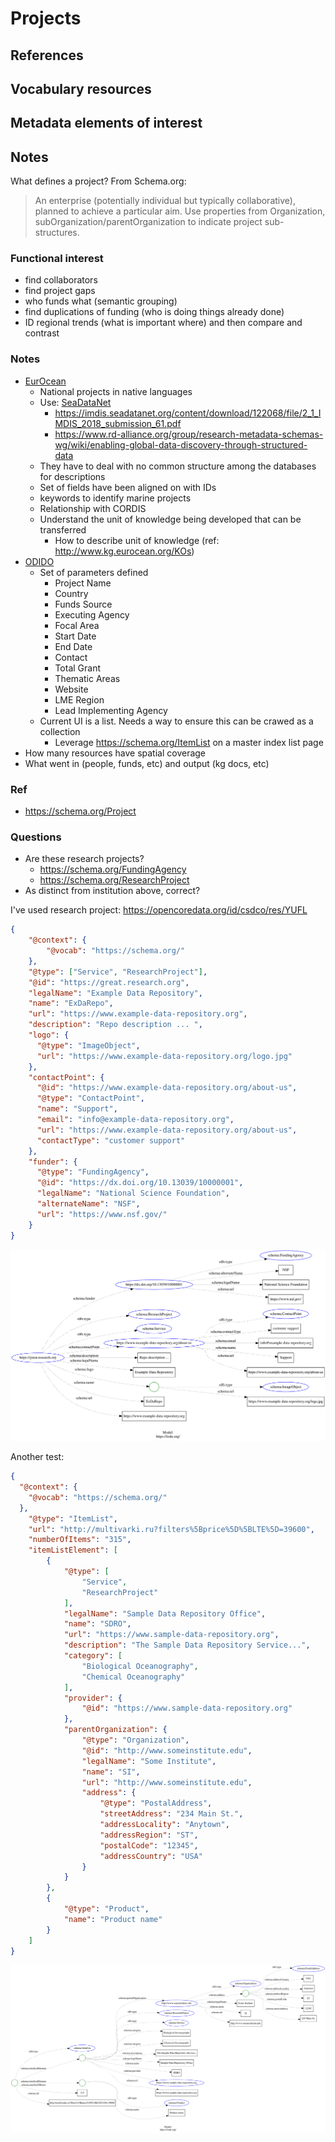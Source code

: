 # Projects

## References

## Vocabulary resources


## Metadata elements of interest


## Notes


What defines a project?  From Schema.org:

> An enterprise (potentially individual but typically
> collaborative), planned to achieve a particular aim. Use properties from
> Organization, subOrganization/parentOrganization to indicate project sub-structures.

### Functional interest

* find collaborators
* find project gaps
* who funds what (semantic grouping)
* find duplications of funding (who is doing things already done)
* ID regional trends (what is important where) and then compare and contrast

### Notes

* [EurOcean](http://www.kg.eurocean.org/)
  * National projects in native languages
  * Use: [SeaDataNet](https://www.seadatanet.org/Metadata)
    * https://imdis.seadatanet.org/content/download/122068/file/2_1_IMDIS_2018_submission_61.pdf
    * https://www.rd-alliance.org/group/research-metadata-schemas-wg/wiki/enabling-global-data-discovery-through-structured-data
  * They have to deal with no common structure among the databases for descriptions
  * Set of fields have been aligned on with IDs
  * keywords to identify marine projects
  * Relationship with CORDIS
  * Understand the unit of knowledge being developed that can be transferred
    * How to describe unit of knowledge (ref: http://www.kg.eurocean.org/KOs)
* [ODIDO](http://www.ioc-africa.org/projects)
  * Set of parameters defined
    * Project Name
    * Country
    * Funds Source
    * Executing Agency
    * Focal Area
    * Start Date
    * End Date
    * Contact
    * Total Grant
    * Thematic Areas
    * Website
    * LME Region
    * Lead Implementing Agency
  * Current UI is a list.  Needs a way to ensure this can be crawed as a collection
    * Leverage https://schema.org/ItemList on a master index list page
* How many resources have spatial coverage
* What went in (people, funds, etc) and output (kg docs, etc)

### Ref

* https://schema.org/Project
  
### Questions

* Are these research projects?
  * https://schema.org/FundingAgency
  * https://schema.org/ResearchProject
* As distinct from institution above, correct?

I've used research project:  https://opencoredata.org/id/csdco/res/YUFL


<!-- embedme ./graphs/sosproj.json -->

```json
{
    "@context": {
        "@vocab": "https://schema.org/"
    },
    "@type": ["Service", "ResearchProject"],
    "@id": "https://great.research.org",
    "legalName": "Example Data Repository",
    "name": "ExDaRepo",
    "url": "https://www.example-data-repository.org",
    "description": "Repo description ... ",
    "logo": {
      "@type": "ImageObject",
      "url": "https://www.example-data-repository.org/logo.jpg"
    },
    "contactPoint": {
      "@id": "https://www.example-data-repository.org/about-us",
      "@type": "ContactPoint",
      "name": "Support",
      "email": "info@example-data-repository.org",
      "url": "https://www.example-data-repository.org/about-us",
      "contactType": "customer support"
    },
    "funder": {
      "@type": "FundingAgency",
      "@id": "https://dx.doi.org/10.13039/10000001",
      "legalName": "National Science Foundation",
      "alternateName": "NSF",
      "url": "https://www.nsf.gov/"
    }
}
```

![org list](./graphs/sosproj.svg)

Another test:

<!-- embedme ./graphs/orglist.json -->

```json
{
  "@context": {
    "@vocab": "https://schema.org/"
  },
    "@type": "ItemList",
    "url": "http://multivarki.ru?filters%5Bprice%5D%5BLTE%5D=39600",
    "numberOfItems": "315",
    "itemListElement": [
        {
            "@type": [
                "Service",
                "ResearchProject"
            ],
            "legalName": "Sample Data Repository Office",
            "name": "SDRO",
            "url": "https://www.sample-data-repository.org",
            "description": "The Sample Data Repository Service...",
            "category": [
                "Biological Oceanography",
                "Chemical Oceanography"
            ],
            "provider": {
                "@id": "https://www.sample-data-repository.org"
            },
            "parentOrganization": {
                "@type": "Organization",
                "@id": "http://www.someinstitute.edu",
                "legalName": "Some Institute",
                "name": "SI",
                "url": "http://www.someinstitute.edu",
                "address": {
                    "@type": "PostalAddress",
                    "streetAddress": "234 Main St.",
                    "addressLocality": "Anytown",
                    "addressRegion": "ST",
                    "postalCode": "12345",
                    "addressCountry": "USA"
                }
            }
        },
        {
            "@type": "Product",
            "name": "Product name"
        }
    ]
}

```

![org list](./graphs/orglist.svg)

